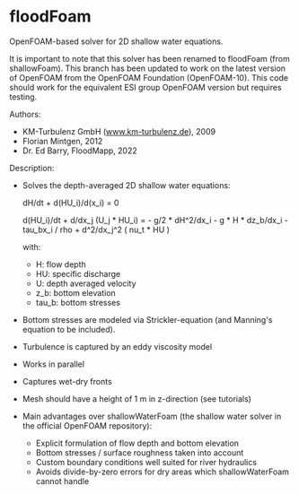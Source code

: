# floodFoam
OpenFOAM-based solver for 2D shallow water equations. 

It is important to note that this solver has been renamed to floodFoam (from shallowFoam).
This branch has been updated to work on the latest version of OpenFOAM from the OpenFOAM Foundation (OpenFOAM-10).
This code should work for the equivalent ESI group OpenFOAM version but requires testing.

Authors:
  - KM-Turbulenz GmbH (www.km-turbulenz.de), 2009
  - Florian Mintgen, 2012
  - Dr. Ed Barry, FloodMapp, 2022

Description:
  - Solves the depth-averaged 2D shallow water equations:

    dH/dt + d(HU_i)/d(x_i) = 0
    
    d(HU_i)/dt + d/dx_j (U_j * HU_i) = - g/2 * dH^2/dx_i - g * H * dz_b/dx_i - tau_bx_i / rho + d^2/dx_j^2 ( nu_t * HU )
    
    with:
      - H: flow depth
      - HU: specific discharge
      - U: depth averaged velocity
      - z_b: bottom elevation
      - tau_b: bottom stresses

  - Bottom stresses are modeled via Strickler-equation (and Manning's equation to be included).
  - Turbulence is captured by an eddy viscosity model
  - Works in parallel
  - Captures wet-dry fronts
  - Mesh should have a height of 1 m in z-direction (see tutorials)

  - Main advantages over shallowWaterFoam (the shallow water solver in the official OpenFOAM repository):
    - Explicit formulation of flow depth and bottom elevation
    - Bottom stresses / surface roughness taken into account
    - Custom  boundary conditions well suited for river hydraulics
    - Avoids divide-by-zero errors for dry areas which shallowWaterFoam cannot handle
